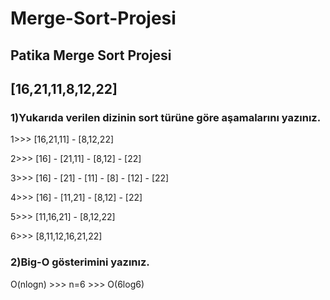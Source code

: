 # Merge-Sort-Projesi
## Patika Merge Sort Projesi
## [16,21,11,8,12,22]
### 1)Yukarıda verilen dizinin sort türüne göre aşamalarını yazınız.
1>>> [16,21,11]  -  [8,12,22]

2>>> [16]  -  [21,11]  -  [8,12]  -  [22]

3>>> [16]  -  [21]  -  [11]  -  [8]  -  [12]  -  [22]

4>>> [16]  -  [11,21]  -  [8,12]  -  [22]

5>>> [11,16,21]  -  [8,12,22]

6>>> [8,11,12,16,21,22]

### 2)Big-O gösterimini yazınız.
O(nlogn) >>> n=6 >>> O(6log6)
